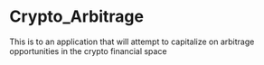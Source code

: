 # Crypto_Arbitrage
This is to an application that will attempt to capitalize on arbitrage opportunities in the crypto financial space
